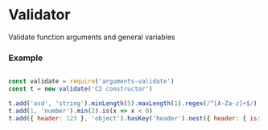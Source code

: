 # Validator
 Validate function arguments and general variables

### Example

```javascript

const validate = require('arguments-validate')
const t = new validate('C2 constructor')

t.add('asd', 'string').minLength(5).maxLength(1).regex(/^[A-Za-z]+$/)
t.add(1, 'number').min(2).is(x => x < 0)
t.add({ header: 123 }, 'object').hasKey('header').nest({ header: { is: x => x < 0, type: 'string' } })
```